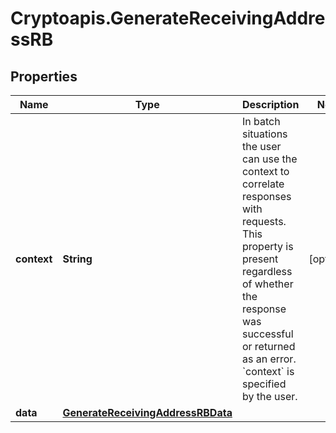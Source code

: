 # Cryptoapis.GenerateReceivingAddressRB

## Properties

Name | Type | Description | Notes
------------ | ------------- | ------------- | -------------
**context** | **String** | In batch situations the user can use the context to correlate responses with requests. This property is present regardless of whether the response was successful or returned as an error. &#x60;context&#x60; is specified by the user. | [optional] 
**data** | [**GenerateReceivingAddressRBData**](GenerateReceivingAddressRBData.md) |  | 


